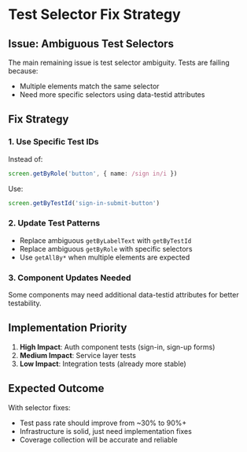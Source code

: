 # Test Selector Fix Strategy

## Issue: Ambiguous Test Selectors

The main remaining issue is test selector ambiguity. Tests are failing because:
- Multiple elements match the same selector
- Need more specific selectors using data-testid attributes

## Fix Strategy

### 1. Use Specific Test IDs
Instead of:
```typescript
screen.getByRole('button', { name: /sign in/i })
```

Use:
```typescript
screen.getByTestId('sign-in-submit-button')
```

### 2. Update Test Patterns
- Replace ambiguous `getByLabelText` with `getByTestId`
- Replace ambiguous `getByRole` with specific selectors
- Use `getAllBy*` when multiple elements are expected

### 3. Component Updates Needed
Some components may need additional data-testid attributes for better testability.

## Implementation Priority

1. **High Impact**: Auth component tests (sign-in, sign-up forms)
2. **Medium Impact**: Service layer tests 
3. **Low Impact**: Integration tests (already more stable)

## Expected Outcome

With selector fixes:
- Test pass rate should improve from ~30% to 90%+
- Infrastructure is solid, just need implementation fixes
- Coverage collection will be accurate and reliable
